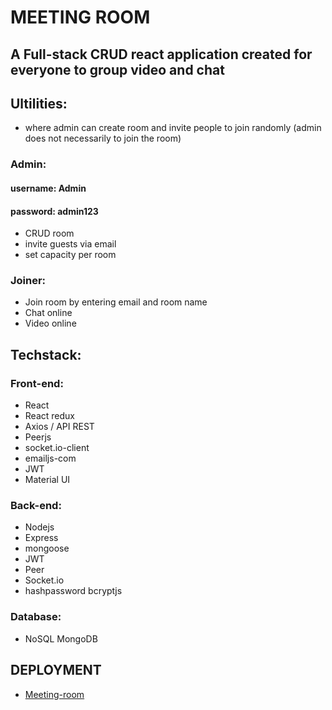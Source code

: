 # MEETING ROOM

## A Full-stack CRUD react application created for everyone to group video and chat

[](./assets/animated.gif)

## Ultilities:

- where admin can create room and invite people to join randomly (admin does not necessarily to join the room)

### Admin:

#### username: Admin

#### password: admin123

- CRUD room
- invite guests via email
- set capacity per room

### Joiner:

- Join room by entering email and room name
- Chat online
- Video online

## Techstack:

### Front-end:

- React
- React redux
- Axios / API REST
- Peerjs
- socket.io-client
- emailjs-com
- JWT
- Material UI

### Back-end:

- Nodejs
- Express
- mongoose
- JWT
- Peer
- Socket.io
- hashpassword bcryptjs

### Database:

- NoSQL MongoDB

## DEPLOYMENT

- [Meeting-room](https://liam-meeting-room.netlify.app)

